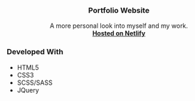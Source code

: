 <br />
<p align="center">

  <h3 align="center">Portfolio Website</h3>

  <p align="center">
  A more personal look into myself and my work.
    <br />
      <a targer="blank_" href="https://taherfa.netlify.app/"><strong>Hosted on Netlify</strong></a>
  </p>
</p>


### Developed With

* HTML5
* CSS3
* SCSS/SASS
* JQuery
